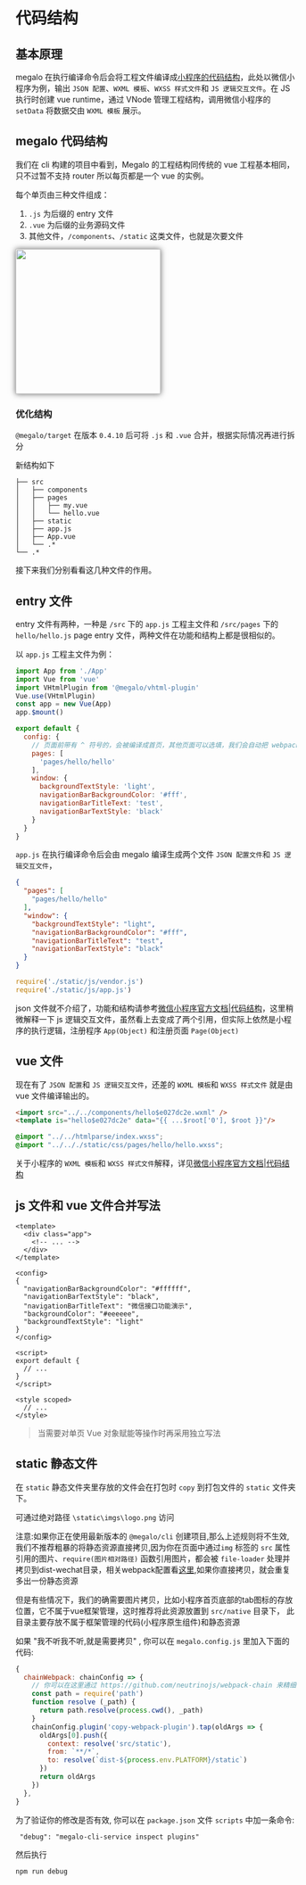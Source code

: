# 代码结构

## 基本原理

megalo 在执行编译命令后会将工程文件编译成[小程序的代码结构](https://developers.weixin.qq.com/miniprogram/dev/quickstart/basic/file.html)，此处以微信小程序为例，输出 `JSON 配置`、`WXML 模板`、`WXSS 样式文件`和 `JS 逻辑交互文件`。在 JS 执行时创建 vue runtime，通过 VNode 管理工程结构，调用微信小程序的 `setData` 将数据交由 `WXML 模板` 展示。

## megalo 代码结构

我们在 cli 构建的项目中看到，Megalo 的工程结构同传统的 vue 工程基本相同，只不过暂不支持 router 所以每页都是一个 vue 的实例。

每个单页由三种文件组成：

1. `.js` 为后缀的 entry 文件
2. `.vue` 为后缀的业务源码文件
3. 其他文件，`/components`、`/static` 这类文件，也就是次要文件

<img src="../static/imgs/file-1.jpg" width="260" style="box-shadow:0 0 10px #666"> 

### 优化结构

`@megalo/target` 在版本 `0.4.10` 后可将 `.js` 和 `.vue` 合并，根据实际情况再进行拆分

新结构如下

```catalogue
├── src                      
│   ├── components          
│   ├── pages                     
│   │   ├── my.vue             
│   │   └── hello.vue                       
│   ├── static         
│   ├── app.js                   
│   ├── App.vue                  
│   └── .*           
└── .*   
``` 

接下来我们分别看看这几种文件的作用。

## entry 文件

entry 文件有两种，一种是 `/src` 下的 `app.js` 工程主文件和 `/src/pages` 下的 `hello/hello.js` page entry 文件，两种文件在功能和结构上都是很相似的。

以 `app.js` 工程主文件为例：

```js
import App from './App'
import Vue from 'vue'
import VHtmlPlugin from '@megalo/vhtml-plugin'
Vue.use(VHtmlPlugin)
const app = new Vue(App)
app.$mount()

export default {
  config: {
    // 页面前带有 ^ 符号的，会被编译成首页，其他页面可以选填，我们会自动把 webpack entry 里面的入口页面加进去
    pages: [
      'pages/hello/hello'
    ],
    window: {
      backgroundTextStyle: 'light',
      navigationBarBackgroundColor: '#fff',
      navigationBarTitleText: 'test',
      navigationBarTextStyle: 'black'
    }
  }
}
```

`app.js` 在执行编译命令后会由 megalo 编译生成两个文件 `JSON 配置文件`和 `JS 逻辑交互文件`，

```json
{
  "pages": [
    "pages/hello/hello"
  ],
  "window": {
    "backgroundTextStyle": "light",
    "navigationBarBackgroundColor": "#fff",
    "navigationBarTitleText": "test",
    "navigationBarTextStyle": "black"
  }
}
```

```js
require('./static/js/vendor.js')
require('./static/js/app.js')
```

json 文件就不介绍了，功能和结构请参考[微信小程序官方文档|代码结构](https://developers.weixin.qq.com/miniprogram/dev/quickstart/basic/file.html#json-%E9%85%8D%E7%BD%AE)，这里稍微解释一下 js 逻辑交互文件，虽然看上去变成了两个引用，但实际上依然是小程序的执行逻辑，注册程序 `App(Object)` 和注册页面 `Page(Object)`

## vue 文件

现在有了 `JSON 配置`和 `JS 逻辑交互文件`，还差的 `WXML 模板`和 `WXSS 样式文件` 就是由 vue 文件编译输出的。

```html
<import src="../../components/hello$e027dc2e.wxml" />
<template is="hello$e027dc2e" data="{{ ...$root['0'], $root }}"/>
```

```css
@import "../../htmlparse/index.wxss";
@import "../.././static/css/pages/hello/hello.wxss";
```

关于小程序的 `WXML 模板`和 `WXSS 样式文件`解释，详见[微信小程序官方文档|代码结构](https://developers.weixin.qq.com/miniprogram/dev/quickstart/basic/file.html#wxml-%E6%A8%A1%E6%9D%BF)

## js 文件和 vue 文件合并写法

```vue
<template>
  <div class="app">
    <!-- ... -->
  </div>
</template>

<config>
{
  "navigationBarBackgroundColor": "#ffffff",
  "navigationBarTextStyle": "black",
  "navigationBarTitleText": "微信接口功能演示",
  "backgroundColor": "#eeeeee",
  "backgroundTextStyle": "light"
}
</config>

<script>
export default {
  // ...
}
</script>

<style scoped>
  // ...
</style>

```

> 当需要对单页 Vue 对象赋能等操作时再采用独立写法

## static 静态文件

在 `static` 静态文件夹里存放的文件会在打包时 `copy` 到打包文件的 `static` 文件夹下。

可通过绝对路径 `\static\imgs\logo.png` 访问

注意:如果你正在使用最新版本的 `@megalo/cli` 创建项目,那么上述规则将不生效,我们不推荐粗暴的将静态资源直接拷贝,因为你在页面中通过`img` 标签的 `src` 属性引用的图片、`require(图片相对路径)` 函数引用图片，都会被 `file-loader` 处理并拷贝到dist-wechat目录，相关webpack配置看[这里](https://github.com/bigmeow/megalo-cli/blob/08357c839ed0aed4ce50fba3b3eb21778b37b584/packages/%40megalo/cli-plugin-mp/index.js#L136),如果你直接拷贝，就会重复多出一份静态资源

但是有些情况下，我们的确需要图片拷贝，比如小程序首页底部的tab图标的存放位置，它不属于vue框架管理，这时推荐将此资源放置到 `src/native` 目录下， 此目录主要存放不属于框架管理的代码(小程序原生组件)和静态资源

如果 "我不听我不听,就是需要拷贝" , 你可以在 `megalo.config.js` 里加入下面的代码:
```js
{
  chainWebpack: chainConfig => {
    // 你可以在这里通过 https://github.com/neutrinojs/webpack-chain 来精细的修改webpack配置
    const path = require('path')
    function resolve (_path) {
      return path.resolve(process.cwd(), _path)
    }
    chainConfig.plugin('copy-webpack-plugin').tap(oldArgs => {
      oldArgs[0].push({
        context: resolve('src/static'),
        from: `**/*`,
        to: resolve(`dist-${process.env.PLATFORM}/static`)
      })
      return oldArgs
    })
  },
}
```
为了验证你的修改是否有效, 你可以在 `package.json` 文件 `scripts` 中加一条命令:
```
 "debug": "megalo-cli-service inspect plugins"
```
然后执行
```bash
npm run debug
```